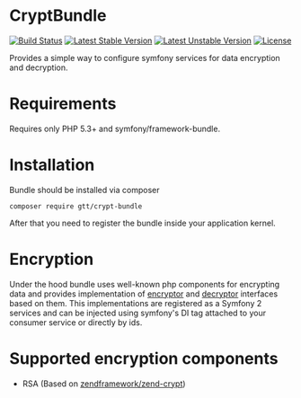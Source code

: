 CryptBundle
===========

[![Build Status](https://travis-ci.org/GlobalTradingTechnologies/crypt-bundle.svg?branch=master)](https://travis-ci.org/GlobalTradingTechnologies/crypt-bundle)
[![Latest Stable Version](https://poser.pugx.org/gtt/crypt-bundle/version)](https://packagist.org/packages/gtt/crypt-bundle)
[![Latest Unstable Version](https://poser.pugx.org/gtt/crypt-bundle/v/unstable)](//packagist.org/packages/gtt/crypt-bundle)
[![License](https://poser.pugx.org/gtt/crypt-bundle/license)](https://packagist.org/packages/gtt/crypt-bundle)

Provides a simple way to configure symfony services for data encryption and decryption.

Requirements
============

Requires only PHP 5.3+ and symfony/framework-bundle.

Installation
============

Bundle should be installed via composer

```
composer require gtt/crypt-bundle
```
After that you need to register the bundle inside your application kernel.

Encryption
==========

Under the hood bundle uses well-known php components for encrypting data and provides implementation of
[encryptor](https://github.com/GlobalTradingTechnologies/crypt-bundle/blob/master/Encryption/EncryptorInterface.php) and [decryptor](https://github.com/GlobalTradingTechnologies/crypt-bundle/blob/master/Encryption/DecryptorInterface.php) interfaces based on them.
This implementations are registered as a Symfony 2 services and can be injected using symfony's DI tag attached to your consumer service or directly by ids.

Supported encryption components
===============================
* RSA (Based on [zendframework/zend-crypt](https://github.com/zendframework/zend-crypt))